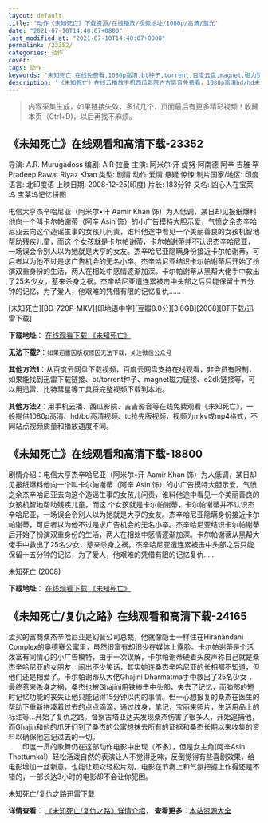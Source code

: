 ```yaml
---
layout: default
title: '动作《未知死亡》下载资源/在线播放/视频地址/1080p/高清/蓝光'
date: "2021-07-10T14:40:07+0800"
last_modified_at: "2021-07-10T14:40:07+0800"
permalink: /23352/
categories: 动作
cover:
tags: 动作
keywords: '未知死亡,在线免费看,1080p高清,bt种子,torrent,百度云盘,magnet,磁力链,迅雷下载资源'
description: '《未知死亡》在线云播放手机西瓜影院吉吉影音免费看，1080p高清bd/hd未删减完整版和tc抢先枪版，mkv/mp4格式，附带bt/torrent种子、magnet/磁力链、百度云盘、网盘资源迅雷下载链接'
---
```


>内容采集生成，如果链接失效，多试几个，页面最后有更多精彩视频！收藏本页（Ctrl+D)，以后再找不麻烦。


## 《未知死亡》在线观看和高清下载-23352

导演: A.R. Murugadoss 编剧: A·R·拉曼 主演: 阿米尔·汗 缇努·阿南德 阿辛 吉雅·罕 Pradeep Rawat Riyaz Khan 类型: 剧情 动作 爱情 悬疑 惊悚 制片国家/地区: 印度 语言: 北印度语 上映日期: 2008-12-25(印度) 片长: 183分钟 又名: 凶心人在宝莱坞 宝莱坞记忆拼图

电信大亨杰辛哈尼亚（阿米尔•汗 Aamir Khan 饰）为人低调，某日却见报纸爆料他向一个叫卡尔帕谢蒂（阿辛 Asin 饰）的小广告模特大胆示爱，气愤之余杰辛哈尼亚去向这个造谣生事的女孩儿问责，谁料他途中看见一个美丽善良的女孩机智地帮助残疾儿童，而这 个女孩就是卡尔帕谢蒂，卡尔帕谢蒂并不认识杰辛哈尼亚，一场误会令别人以为她就是大亨的女友。杰辛哈尼亚隐瞒身份接近卡尔帕谢蒂，可后者以为他不过是求广告机会的无名小卒。杰辛哈尼亚结识卡尔帕谢蒂后开始了扮演双重身份的生活，两人在相处中感情逐渐加深。卡尔帕谢蒂从黑帮大佬手中救出了25名少女，惹来杀身之祸。杰辛哈尼亚遭连累被击中头部之后只能保留十五分钟的记忆，为了爱人，他艰难的凭借有限的记忆复仇……


[未知死亡][BD-720P-MKV][印地语中字][豆瓣8.0分][3.6GB][2008][BT下载/迅雷下载]

**下载地址**： [在线观看下载 《未知死亡》](https://www.btdx8.com/torrent/ghajini_2008.html) 


**无法下载?**：`如果迅雷因版权原因无法下载，关注微信公众号 `

**其他方法1**：从百度云网盘下载视频，百度云网盘支持在线观看，非会员有限制，如果能找到迅雷下载链接、bt/torrent种子、magnet磁力链接、e2dk链接等，可以用迅雷、比特彗星等工具将完整视频下载到本地。

**其他方法2**：用手机云播、西瓜影院、吉吉影音等在线免费观看《未知死亡》，一般提供1080p高清、hd/bd高清视频、tc抢先版视频，视频为mkv或mp4格式，不同站点视频质量和播放速度不同。


## 《未知死亡》在线观看和高清下载-18800

剧情介绍：电信大亨杰辛哈尼亚（阿米尔•汗 Aamir Khan 饰）为人低调，某日却见报纸爆料他向一个叫卡尔帕谢蒂（阿辛 Asin 饰）的小广告模特大胆示爱，气愤之余杰辛哈尼亚去向这个造谣生事的女孩儿问责，谁料他途中看见一个美丽善良的女孩机智地帮助残疾儿童，而这 个女孩就是卡尔帕谢蒂，卡尔帕谢蒂并不认识杰辛哈尼亚，一场误会令别人以为她就是大亨的女友。杰辛哈尼亚隐瞒身份接近卡尔帕谢蒂，可后者以为他不过是求广告机会的无名小卒。杰辛哈尼亚结识卡尔帕谢蒂后开始了扮演双重身份的生活，两人在相处中感情逐渐加深。卡尔帕谢蒂从黑帮大佬手中救出了25名少女，惹来杀身之祸。杰辛哈尼亚遭连累被击中头部之后只能保留十五分钟的记忆，为了爱人，他艰难的凭借有限的记忆复仇……


未知死亡 (2008)

**下载地址**： [在线观看下载 《未知死亡》](https://www.btbtdy.me/btdy/dy2730.html) 


## 《未知死亡/复仇之路》在线观看和高清下载-24165

孟买的富商桑杰辛哈尼亚是幻音公司总裁，他就像隐士一样住在Hiranandani Complex的奥德赛公寓里，虽然很富有却很少在媒体上露脸。卡尔帕谢蒂是个活泼富有同情心的小广告模特，由于一次误解，卡尔帕谢蒂硬着头皮声称自己就是桑杰辛哈尼亚的女朋友，闹出不少笑话，其实她连桑杰辛哈尼亚的长相都不知道，但他们还是相爱了。卡尔帕谢蒂从大佬Ghajini Dharmatma手中救出了25名少女 ，最终惹来杀身之祸，桑杰也被Ghajini用铁棒击中头部，失去了记忆，而脑部的短时记忆功能的丧失让他只能记得15分钟以内的事情。但一心想报复的桑杰在医生的帮助下重新拼凑着过去的点点滴滴，通过纹身，笔记，宝丽来照片，生活用品上的标注等...开始了复仇之路。督察古塔亚达夫发现桑杰伤害了很多人，开始追捕他，而Ghajin和他的爪牙们到了桑杰的公寓想抹去所有的证据和桑杰长期以来收集的资料以确保他忘记过去的一切。<br />　　印度一贯的歌舞仍在这部动作电影中出现（不多），但是女主角(阿辛Asin Thottumkal）轻松活泼自然的表演让人不觉得乏味，反倒觉得有些喜剧效果，给电影增加一丝新意，也能让观众轻松片刻。电影在节奏上和气氛把握上作得还是不错的，一部长达3小时的电影却不会让你犯困。


未知死亡/复仇之路迅雷下载

**详情查看**： [《未知死亡/复仇之路》详情介绍](/movie/24165/)， **查看更多**：[本站资源大全](/movie/t/all/)

